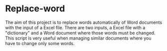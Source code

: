 # Replace-word
The aim of this project is to replace words automatically of Word documents with the input of a Excel file.
There are two inputs, a Excel file with a "dictionary" and a Word document where those words must be changed.
This script is very useful when managing similar documents where you have to change only some words.
